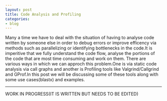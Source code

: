```yaml
---
layout: post
title: Code Analysis and Profiling
categories:
- blog
---
```


Many a time we have to deal with the situation of having to analyse code written by someone else in order to debug errors or improve efficency via methods such as parallelizing or identifying bottlenecks in the code.It is imperitive that we fully understand the code flow, analyse the portions of the code that are most time consuming and work on them.
There are various ways in which we can approch this problem.One is via static code analysis via call graphs and another is Profiling tools like Valgrind/Callgrind and GProf.In this post we will be discussing some of these tools along with some use cases(blastx) and examples.

---


WORK IN PROGRESS(IT IS WRITTEN BUT NEEDS TO BE EDITED)
